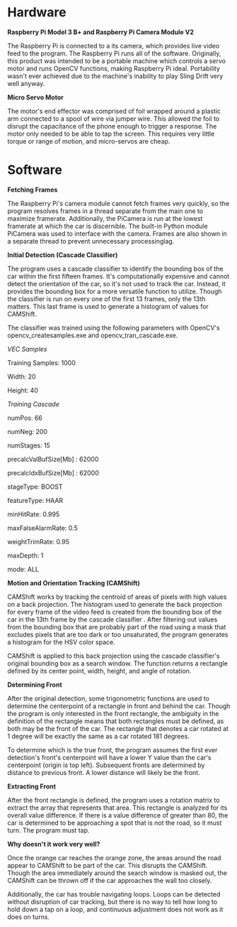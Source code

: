 # Hardware
**Raspberry Pi Model 3 B+ and Raspberry Pi Camera Module V2**

The Raspberry Pi is connected to a its camera, which provides live video feed to the program. The Raspberry Pi runs all of the software.
Originally, this product was intended to be a portable machine which controls a servo motor and runs OpenCV functions, 
making Raspberry Pi ideal. Portability wasn't ever achieved due to the machine's inability to play Sling Drift very well anyway.

**Micro Servo Motor**

The motor's end effector was comprised of foil wrapped around a plastic arm connected to a spool of wire via jumper wire. This allowed
the foil to disrupt the capacitance of the phone enough to trigger a response. The motor only needed to be able to tap the screen. This 
requires very little torque or range of motion, and micro-servos are cheap.

# Software
**Fetching Frames**

The Raspberry Pi's camera module cannot fetch frames very quickly, so the program resolves frames in a thread separate from the main one 
to maximize framerate. Additionally, the PiCamera is run at the lowest framerate at which the car is discernible. The built-in
Python module PiCamera was used to interface with the camera. Frames are also shown in a separate thread to prevent unnecessary 
processinglag.

**Initial Detection (Cascade Classifier)**

The program uses a cascade classifier to identify the bounding box of the car within the first fifteen frames. It's computationally
expensive and cannot detect the orientation of the car, so it's not used to track the car. Instead, it provides the bounding box for a 
more versatile function to utilize. Though the classifier is run on every one of the first 13 frames, only the 13th matters. This last
frame is used to generate a histogram of values for CAMShift. 

The classifier was trained using the following parameters with OpenCV's opencv_createsamples.exe and opencv_tran_cascade.exe.

*VEC Samples*

Training Samples: 1000

Width: 20

Height: 40

*Training Cascade*

numPos: 66

numNeg: 200

numStages: 15

precalcValBufSize[Mb] : 62000

precalcIdxBufSize[Mb] : 62000

stageType: BOOST

featureType: HAAR

minHitRate: 0.995

maxFalseAlarmRate: 0.5

weightTrimRate: 0.95

maxDepth: 1

mode: ALL


**Motion and Orientation Tracking (CAMShift)**

CAMShift works by tracking the centroid of areas of pixels with high values on a back projection. The histogram used to generate the 
back projection for every frame of the video feed is created from the bounding box of the car in the 13th frame by the cascade classifier
. After filtering out values from the bounding box that are probably part of the road using a mask that excludes pixels that are too 
dark or too unsaturated, the program generates a histogram for the HSV color space.

CAMShift is applied to this back projection using the cascade classifier's original bounding box as a search window. The function returns
a rectangle defined by its center point, width, height, and angle of rotation.

**Determining Front**

After the original detection, some trigonometric functions are used to determine the centerpoint of a rectangle in front and behind 
the car. Though the program is only interested in the front rectangle, the ambiguity in the definition of the rectangle means that both
rectangles must be defined, as both may be the front of the car. The rectangle that denotes a car rotated at 1 degree will be exactly the
same as a car rotated 181 degrees.

To determine which is the true front, the program assumes the first ever detection's front's centerpoint will have a lower Y 
value than the car's centerpoint (origin is top left). Subsequent fronts are determined by distance to previous front. A lower distance
will likely be the front.

**Extracting Front**

After the front rectangle is defined, the program uses a rotation matrix to extract the array that represents that area. This rectangle
is analyzed for its overall value difference. If there is a value difference of greater than 80, the car is determined to be approaching
a spot that is not the road, so it must turn. The program must tap.

**Why doesn't it work very well?**

Once the orange car reaches the orange zone, the areas around the road appear to CAMShift to be part of the car. This disrupts the 
CAMShift. Though the area immediately around the search window is masked out, the CAMShift can be thrown off if the car approaches the
wall too closely.

Additionally, the car has trouble navigating loops. Loops can be detected without disruption of car tracking, but there is no way to 
tell how long to hold down a tap on a loop, and continuous adjustment does not work as it does on turns.

